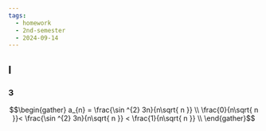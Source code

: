 ```yaml
---
tags:
  - homework
  - 2nd-semester
  - 2024-09-14
---
```

## I

### 3

$$\begin{gather}
a_{n} = \frac{\sin ^{2} 3n}{n\sqrt{ n }} \\
\frac{0}{n\sqrt{ n }}< \frac{\sin ^{2} 3n}{n\sqrt{ n }} < \frac{1}{n\sqrt{ n }} \\
\end{gather}$$